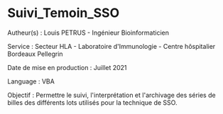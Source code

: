 # Suivi_Temoin_SSO

Autheur(s) : Louis PETRUS - Ingénieur Bioinformaticien

Service : Secteur HLA - Laboratoire d'Immunologie - Centre hôspitalier Bordeaux Pellegrin 

Date de mise en production : Juillet 2021

Language : VBA

Objectif : Permettre le suivi, l'interprétation et l'archivage des séries de billes des différents lots utilisés pour la technique de SSO.
